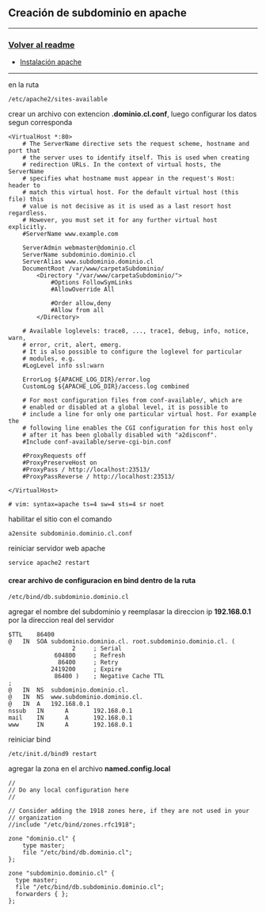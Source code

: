 ## Creación de subdominio en apache
---
### [Volver al readme](../../README.md) 
* [Instalación apache](instalacionApache.md) 
---
en la ruta 
~~~
/etc/apache2/sites-available
~~~
crear un archivo con extencion __.dominio.cl.conf__, luego configurar los datos segun corresponda
~~~
<VirtualHost *:80>
	# The ServerName directive sets the request scheme, hostname and port that
	# the server uses to identify itself. This is used when creating
	# redirection URLs. In the context of virtual hosts, the ServerName
	# specifies what hostname must appear in the request's Host: header to
	# match this virtual host. For the default virtual host (this file) this
	# value is not decisive as it is used as a last resort host regardless.
	# However, you must set it for any further virtual host explicitly.
	#ServerName www.example.com

	ServerAdmin webmaster@dominio.cl
	ServerName subdominio.dominio.cl
	ServerAlias www.subdominio.dominio.cl
	DocumentRoot /var/www/carpetaSubdominio/
    	<Directory "/var/www/carpetaSubdominio/">
        	#Options FollowSymLinks
	        #AllowOverride All

        	#Order allow,deny
	        #Allow from all
	    </Directory>

	# Available loglevels: trace8, ..., trace1, debug, info, notice, warn,
	# error, crit, alert, emerg.
	# It is also possible to configure the loglevel for particular
	# modules, e.g.
	#LogLevel info ssl:warn

	ErrorLog ${APACHE_LOG_DIR}/error.log
	CustomLog ${APACHE_LOG_DIR}/access.log combined

	# For most configuration files from conf-available/, which are
	# enabled or disabled at a global level, it is possible to
	# include a line for only one particular virtual host. For example the
	# following line enables the CGI configuration for this host only
	# after it has been globally disabled with "a2disconf".
	#Include conf-available/serve-cgi-bin.conf

	#ProxyRequests off
	#ProxyPreserveHost on
	#ProxyPass / http://localhost:23513/
	#ProxyPassReverse / http://localhost:23513/

</VirtualHost>

# vim: syntax=apache ts=4 sw=4 sts=4 sr noet
~~~

habilitar el sitio con el comando
~~~
a2ensite subdominio.dominio.cl.conf
~~~
reiniciar servidor web apache
~~~
service apache2 restart
~~~

#### crear archivo de configuracion en bind dentro de la ruta
~~~
/etc/bind/db.subdominio.dominio.cl
~~~
agregar el nombre del subdominio y reemplasar la direccion ip __192.168.0.1__ por la direccion real del servidor
~~~
$TTL	86400
@	IN	SOA	subdominio.dominio.cl. root.subdominio.dominio.cl. (
			      2		; Serial
			 604800		; Refresh
			  86400		; Retry
			2419200		; Expire
			 86400 )	; Negative Cache TTL
;
@	IN	NS	subdominio.dominio.cl.
@   IN  NS  www.subdominio.dominio.cl.
@	IN	A	192.168.0.1
nssub   IN      A       192.168.0.1
mail    IN      A       192.168.0.1
www     IN      A       192.168.0.1
~~~

reiniciar bind 
~~~
/etc/init.d/bind9 restart
~~~

agregar la zona en el archivo __named.config.local__

~~~
//
// Do any local configuration here
//

// Consider adding the 1918 zones here, if they are not used in your
// organization
//include "/etc/bind/zones.rfc1918";

zone "dominio.cl" {
	type master;
	file "/etc/bind/db.dominio.cl";
};

zone "subdominio.dominio.cl" {
  type master;
  file "/etc/bind/db.subdominio.dominio.cl";
  forwarders { };	
};
~~~
